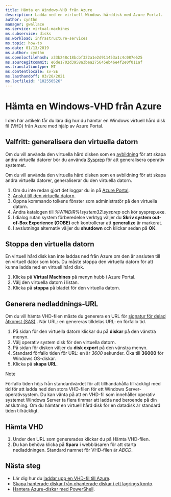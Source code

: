 ```yaml
---
title: Hämta en Windows-VHD från Azure
description: Ladda ned en virtuell Windows-hårddisk med Azure Portal.
author: cynthn
manager: gwallace
ms.service: virtual-machines
ms.subservice: disks
ms.workload: infrastructure-services
ms.topic: how-to
ms.date: 01/13/2019
ms.author: cynthn
ms.openlocfilehash: a33b248c18bcbf322a1e2d911453a1c4c087e625
ms.sourcegitcommit: e6de1702d3958a3bea275645eb46e4f2e0f011af
ms.translationtype: MT
ms.contentlocale: sv-SE
ms.lasthandoff: 03/20/2021
ms.locfileid: "102550526"
---
```

# <a name="download-a-windows-vhd-from-azure"></a>Hämta en Windows-VHD från Azure

I den här artikeln får du lära dig hur du hämtar en Windows virtuell hård disk fil (VHD) från Azure med hjälp av Azure Portal.

## <a name="optional-generalize-the-vm"></a>Valfritt: generalisera den virtuella datorn

Om du vill använda den virtuella hård disken som en [avbildning](tutorial-custom-images.md) för att skapa andra virtuella datorer bör du använda [Sysprep](/windows-hardware/manufacture/desktop/sysprep--generalize--a-windows-installation) för att generalisera operativ systemet. 

Om du vill använda den virtuella hård disken som en avbildning för att skapa andra virtuella datorer, generaliserar du den virtuella datorn.

1. Om du inte redan gjort det loggar du in på [Azure Portal](https://portal.azure.com/).
2. [Anslut till den virtuella datorn](connect-logon.md). 
3. Öppna kommando tolkens fönster som administratör på den virtuella datorn.
4. Ändra katalogen till *%WINDIR%\system32\sysprep* och kör sysprep.exe.
5. I dialog rutan system förberedelse verktyg väljer du **Skriv system out-of-Box Experience (OOBE)** och kontrollerar att **generalize** är markerat.
6. I avslutnings alternativ väljer du **shutdown** och klickar sedan på **OK**. 


## <a name="stop-the-vm"></a>Stoppa den virtuella datorn

En virtuell hård disk kan inte laddas ned från Azure om den är ansluten till en virtuell dator som körs. Du måste stoppa den virtuella datorn för att kunna ladda ned en virtuell hård disk. 

1. Klicka på **Virtual Machines** på menyn hubb i Azure Portal.
1. Välj den virtuella datorn i listan.
1. Klicka på **stoppa** på bladet för den virtuella datorn.


## <a name="generate-download-url"></a>Generera nedladdnings-URL

Om du vill hämta VHD-filen måste du generera en URL för [signatur för delad åtkomst (SAS)](../../storage/common/storage-sas-overview.md?toc=/azure/virtual-machines/windows/toc.json) . När URL: en genereras tilldelas URL: en förfallo tid.

1. På sidan för den virtuella datorn klickar du på **diskar** på den vänstra menyn.
1. Välj operativ system disk för den virtuella datorn.
1. På sidan för disken väljer du **disk export** på den vänstra menyn.
1. Standard förfallo tiden för URL: en är *3600* sekunder. Öka till **36000** för Windows OS-diskar.
1. Klicka på **skapa URL**.

> [!NOTE]
> Förfallo tiden höjs från standardvärdet för att tillhandahålla tillräckligt med tid för att ladda ned den stora VHD-filen för ett Windows Server-operativsystem. Du kan vänta på att en VHD-fil som innehåller operativ systemet Windows Server ta flera timmar att ladda ned beroende på din anslutning. Om du hämtar en virtuell hård disk för en datadisk är standard tiden tillräckligt. 
> 
> 

## <a name="download-vhd"></a>Hämta VHD

1. Under den URL som genererades klickar du på Hämta VHD-filen.
1. Du kan behöva klicka på **Spara** i webbläsaren för att starta nedladdningen. Standard namnet för VHD-filen är *ABCD*.

## <a name="next-steps"></a>Nästa steg

- Lär dig hur du [laddar upp en VHD-fil till Azure](upload-generalized-managed.md). 
- [Skapa hanterade diskar från ohanterade diskar i ett lagrings konto](attach-disk-ps.md).
- [Hantera Azure-diskar med PowerShell](tutorial-manage-data-disk.md).
